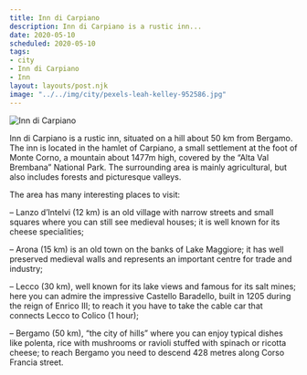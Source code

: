 ```yaml
---
title: Inn di Carpiano
description: Inn di Carpiano is a rustic inn...
date: 2020-05-10
scheduled: 2020-05-10
tags:
- city
- Inn di Carpiano
- Inn
layout: layouts/post.njk
image: "../../img/city/pexels-leah-kelley-952586.jpg"
---
```


![Inn di Carpiano](../../img/city/pexels-leah-kelley-952586.jpg)

Inn di Carpiano is a rustic inn, situated on a hill about 50 km from Bergamo. The inn is located in the hamlet of Carpiano, a small settlement at the foot of Monte Corno, a mountain about 1477m high, covered by the “Alta Val Brembana” National Park. The surrounding area is mainly agricultural, but also includes forests and picturesque valleys.

The area has many interesting places to visit:

– Lanzo d’Intelvi (12 km) is an old village with narrow streets and small squares where you can still see medieval houses; it is well known for its cheese specialities;

– Arona (15 km) is an old town on the banks of Lake Maggiore; it has well preserved medieval walls and represents an important centre for trade and industry;

– Lecco (30 km), well known for its lake views and famous for its salt mines; here you can admire the impressive Castello Baradello, built in 1205 during the reign of Enrico III; to reach it you have to take the cable car that connects Lecco to Colico (1 hour);

– Bergamo (50 km), “the city of hills” where you can enjoy typical dishes like polenta, rice with mushrooms or ravioli stuffed with spinach or ricotta cheese; to reach Bergamo you need to descend 428 metres along Corso Francia street.